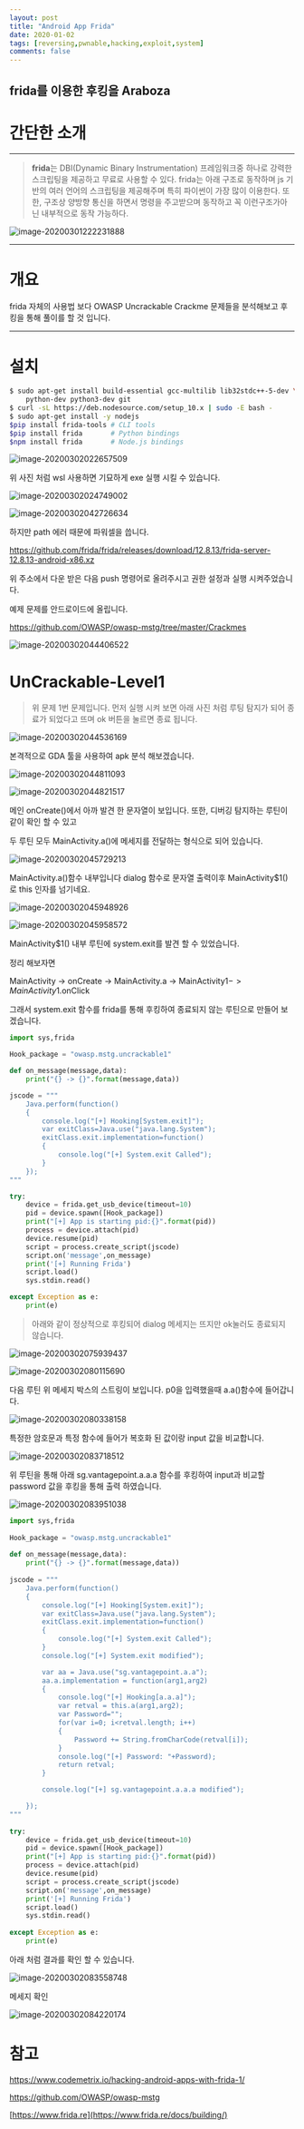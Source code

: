 ```yaml
---
layout: post
title: "Android App Frida"
date: 2020-01-02 
tags: [reversing,pwnable,hacking,exploit,system]
comments: false
---
```

frida를 이용한 후킹을 Araboza
---




# 간단한 소개

------

> **frida**는 DBI(Dynamic Binary Instrumentation) 프레임워크중 하나로 강력한 스크립팅을 제공하고 무료로 사용할 수 있다.  frida는 아래 구조로 동작하며 js 기반의 여러 언어의 스크립팅을 제공해주며 특히 파이썬이 가장 많이 이용한다. 또한,  구조상 양방향 통신을 하면서 명령을 주고받으며 동작하고 꼭 이런구조가아닌 내부적으로 동작 가능하다.

![image-20200301222231888](C:\Users\zah62\AppData\Roaming\Typora\typora-user-images\image-20200301222231888.png)


------

# 개요 

frida 자체의 사용법 보다  OWASP Uncrackable Crackme 문제들을 분석해보고 후킹을 통해 풀이를 할 것 입니다.

-----

# 설치 



```bash
$ sudo apt-get install build-essential gcc-multilib lib32stdc++-5-dev \
    python-dev python3-dev git
$ curl -sL https://deb.nodesource.com/setup_10.x | sudo -E bash -
$ sudo apt-get install -y nodejs
$pip install frida-tools # CLI tools
$pip install frida       # Python bindings
$npm install frida       # Node.js bindings
```

![image-20200302022657509](C:\Users\zah62\AppData\Roaming\Typora\typora-user-images\image-20200302022657509.png)

위 사진 처럼 wsl 사용하면 기묘하게 exe 실행 시킬 수 있습니다.

![image-20200302024749002](C:\Users\zah62\AppData\Roaming\Typora\typora-user-images\image-20200302024749002.png)

![image-20200302042726634](C:\Users\zah62\AppData\Roaming\Typora\typora-user-images\image-20200302042726634.png)

하지만 path 에러 때문에 파워셀을 씁니다. 

https://github.com/frida/frida/releases/download/12.8.13/frida-server-12.8.13-android-x86.xz

위 주소에서 다운 받은 다음 push 명령어로 올려주시고 권한 설정과 실행 시켜주었습니다.



예제 문제를 안드로이드에 올립니다.

https://github.com/OWASP/owasp-mstg/tree/master/Crackmes

![image-20200302044406522](C:\Users\zah62\AppData\Roaming\Typora\typora-user-images\image-20200302044406522.png)



# UnCrackable-Level1

> 위 문제 1번 문제입니다. 먼저 실행 시켜 보면 아래 사진 처럼 루팅 탐지가 되어 종료가 되었다고 뜨며 ok 버튼을 눌르면 종료 됩니다.

![image-20200302044536169](C:\Users\zah62\AppData\Roaming\Typora\typora-user-images\image-20200302044536169.png)



본격적으로 GDA 툴을 사용하여 apk 분석 해보겠습니다.

![image-20200302044811093](C:\Users\zah62\AppData\Roaming\Typora\typora-user-images\image-20200302044811093.png)

![image-20200302044821517](C:\Users\zah62\AppData\Roaming\Typora\typora-user-images\image-20200302044821517.png)

메인 onCreate()에서 아까 발견 한 문자열이 보입니다. 또한, 디버깅 탐지하는 루틴이 같이 확인 할 수 있고 

두 루틴 모두 MainActivity.a()에 메세지를 전달하는 형식으로 되어 있습니다. 

![image-20200302045729213](C:\Users\zah62\AppData\Roaming\Typora\typora-user-images\image-20200302045729213.png)

MainActivity.a()함수 내부입니다 dialog 함수로 문자열 출력이후 MainActivity$1()로 this 인자를 넘기네요.

![image-20200302045948926](C:\Users\zah62\AppData\Roaming\Typora\typora-user-images\image-20200302045948926.png)

![image-20200302045958572](C:\Users\zah62\AppData\Roaming\Typora\typora-user-images\image-20200302045958572.png)

MainActivity$1() 내부 루틴에 system.exit를 발견 할 수 있었습니다.

정리 해보자면 

MainActivity -> onCreate ->  MainActivity.a -> MainActivity$1 -> MainActivity$1.onClick

그래서 system.exit 함수를 frida를 통해 후킹하여 종료되지 않는 루틴으로 만들어 보겠습니다.

```python
import sys,frida

Hook_package = "owasp.mstg.uncrackable1"

def on_message(message,data):
    print("{} -> {}".format(message,data))

jscode = """
    Java.perform(function()
    {
        console.log("[+] Hooking[System.exit]");
        var exitClass=Java.use("java.lang.System");
        exitClass.exit.implementation=function()                                               
        {
            console.log("[+] System.exit Called");
        }
    });
"""

try:
    device = frida.get_usb_device(timeout=10)
    pid = device.spawn([Hook_package])
    print("[+] App is starting pid:{}".format(pid))                                 
    process = device.attach(pid)
    device.resume(pid)
    script = process.create_script(jscode)
    script.on('message',on_message)
    print('[+] Running Frida')
    script.load()
    sys.stdin.read()

except Exception as e:
    print(e)
```

> 아래와 같이 정상적으로 후킹되어 dialog  메세지는 뜨지만 ok눌러도 종료되지 않습니다.

![image-20200302075939437](C:\Users\zah62\AppData\Roaming\Typora\typora-user-images\image-20200302075939437.png)

![image-20200302080115690](C:\Users\zah62\AppData\Roaming\Typora\typora-user-images\image-20200302080115690.png)

다음 루틴  위 메세지 박스의 스트링이 보입니다. p0을 입력했을때 a.a()함수에 들어갑니다.

![image-20200302080338158](C:\Users\zah62\AppData\Roaming\Typora\typora-user-images\image-20200302080338158.png)

특정한 암호문과 특정 함수에 들어가 복호화 된 값이랑 input 값을 비교합니다.

![image-20200302083718512](C:\Users\zah62\AppData\Roaming\Typora\typora-user-images\image-20200302083718512.png)

위 루틴을 통해  아래 sg.vantagepoint.a.a.a 함수를 후킹하여 input과 비교할 password 값을 후킹을 통해 출력 하였습니다. 

![image-20200302083951038](C:\Users\zah62\AppData\Roaming\Typora\typora-user-images\image-20200302083951038.png)



```python
import sys,frida
 
Hook_package = "owasp.mstg.uncrackable1"
 
def on_message(message,data):
    print("{} -> {}".format(message,data))
 
jscode = """
    Java.perform(function()
    {
        console.log("[+] Hooking[System.exit]");
        var exitClass=Java.use("java.lang.System");
        exitClass.exit.implementation=function()                                               
        {
            console.log("[+] System.exit Called");
        }
        console.log("[+] System.exit modified");

		var aa = Java.use("sg.vantagepoint.a.a");
        aa.a.implementation = function(arg1,arg2)
        {
			console.log("[+] Hooking[a.a.a]");
			var retval = this.a(arg1,arg2);
			var Password="";
			for(var i=0; i<retval.length; i++)
			{
				Password += String.fromCharCode(retval[i]);
			}                                                                       
			console.log("[+] Password: "+Password);                                       
			return retval;
        }

        console.log("[+] sg.vantagepoint.a.a.a modified");

    });
"""
 
try:
    device = frida.get_usb_device(timeout=10)
    pid = device.spawn([Hook_package])
    print("[+] App is starting pid:{}".format(pid))                                 
    process = device.attach(pid)
    device.resume(pid)
    script = process.create_script(jscode)
    script.on('message',on_message)
    print('[+] Running Frida')
    script.load()
    sys.stdin.read()
 
except Exception as e:
    print(e)
```



아래 처럼 결과를 확인 할 수 있습니다.

![image-20200302083558748](C:\Users\zah62\AppData\Roaming\Typora\typora-user-images\image-20200302083558748.png)

메세지 확인

![image-20200302084220174](C:\Users\zah62\AppData\Roaming\Typora\typora-user-images\image-20200302084220174.png)





# 참고 

https://www.codemetrix.io/hacking-android-apps-with-frida-1/

https://github.com/OWASP/owasp-mstg

[https://www.frida.re](https://www.frida.re/docs/building/)
